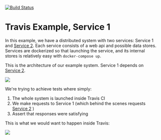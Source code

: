 [![Build Status](https://www.travis-ci.org/kimmobrunfeldt/travis-example-service1.svg?branch=master)](https://www.travis-ci.org/kimmobrunfeldt/travis-example-service1)

# Travis Example, Service 1

In this example, we have a distributed system with two services: Service 1
and [Service 2](https://www.travis-ci.org/kimmobrunfeldt/travis-example-service2). Each service consists of a web api and possible data stores.
Services are dockerized so that launching the service, and its internal stores
is relatively easy with `docker-compose up`.

This is the architecture of our example system. Service 1 depends on [Service 2](https://www.travis-ci.org/kimmobrunfeldt/travis-example-service2).

![](docs/travis-example-architecture.png)


We're trying to achieve tests where simply:

1. The whole system is launched inside Travis CI
2. We make requests to Service 1 (which behind the scenes requests [Service 2](https://www.travis-ci.org/kimmobrunfeldt/travis-example-service2) )
3. Assert that responses were satisfying

This is what we would want to happen inside Travis:

![](docs/microservice-travis-setup.png)
